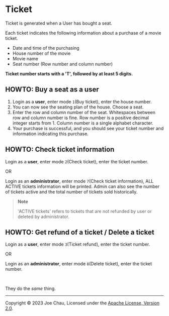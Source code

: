 # Ticket

Ticket is generated when a User has bought a seat.

Each ticket indicates the following information about a purchase of a movie ticket.
- Date and time of the purchasing
- House number of the movie
- Movie name
- Seat number (Row number and column number)

**Ticket number starts with a 'T', followed by at least 5 digits.**

## HOWTO: Buy a seat as a user

1. Login as a **user**, enter mode `1`(Buy ticket), enter the house number.
2. You can now see the seating plan of the house. Choose a seat.
3. Enter the row and column number of the seat. 
Whitespaces between row and column number is fine.
Row number is a positive decimal integer starts from 1.
Column number is a single alphabet character.
4. Your purchase is successful, 
and you should see your ticket number and information indicating this purchase.


## HOWTO: Check ticket information
Login as a **user**, enter mode `2`(Check ticket), enter the ticket number.

OR

Login as an **administrator**, enter mode `7`(Check ticket information),
ALL ACTIVE tickets information will be printed. 
Admin can also see the number of tickets active and the total number of tickets sold historically.

> **Note**
> 
> 'ACTIVE tickets' refers to tickets that are not refunded by user 
> or deleted by administrator.


## HOWTO: Get refund of a ticket / Delete a ticket
Login as a **user**, enter mode `3`(Ticket refund), enter the ticket number.

OR

Login as an **administrator**, enter mode `8`(Delete ticket), enter the ticket number.

<br/>

They do the *same* thing.


---

Copyright © 2023 Joe Chau, Licensed under the 
<a href="https://www.apache.org/licenses/LICENSE-2.0" target="_blank">Apache License, Version 2.0</a>.